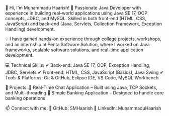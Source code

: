 
👋 Hi, I'm Muhammadu Haarish!
🚀 Passionate Java Developer with experience in building real-world applications using Java SE 17, OOP concepts, JDBC, and MySQL. Skilled in both front-end (HTML, CSS, JavaScript) and back-end (Java, Servlets, Collection Framework, Exception Handling) development.

💡 I have gained hands-on experience through college projects, workshops, and an internship at Penta Software Solution, where I worked on Java frameworks, scalable software solutions, and real-time application development.

💻 Technical Skills:
✔ Back-end: Java SE 17, OOP, Exception Handling, JDBC, Servlets
✔ Front-end: HTML, CSS, JavaScript (Basics), Java Swing
✔ Tools & Platforms: Git & GitHub, Eclipse IDE, VS Code, MySQL Workbench

📌 Projects:
🔹 Real-Time Chat Application – Built using Java, TCP Sockets, and Multi-threading
🔹 Simple Banking Application – Designed to handle core banking operations

📫 Connect with me:
🔗 GitHub: SMHaarish
🔗 LinkedIn: MuhammaduHaarish




